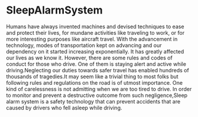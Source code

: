# SleepAlarmSystem
Humans have always invented machines and devised techniques to ease and protect their lives, for mundane activities like traveling to work, or for more interesting purposes like aircraft travel. With the advancement in technology, modes of transportation kept on advancing and our dependency on it started increasing exponentially. It has greatly affected our lives as we know it. However, there are some rules and codes of conduct for those who drive. One of them is staying alert and active while driving.Neglecting our duties towards safer travel has enabled hundreds of thousands of tragedies.It may seem like a trivial thing to most folks but following rules and regulations on the road is of utmost importance. One kind of carelessness is not admitting when we are too tired to drive. In order to monitor and prevent a destructive outcome from such negligence,Sleep alarm system is a safety technology that can prevent accidents that are caused by drivers who fell asleep while driving.
